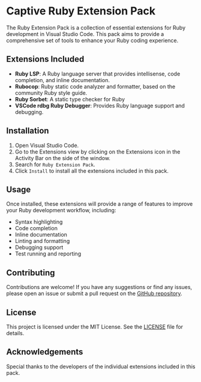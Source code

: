 # Captive Ruby Extension Pack

The Ruby Extension Pack is a collection of essential extensions for Ruby development in Visual Studio Code. This pack aims to provide a comprehensive set of tools to enhance your Ruby coding experience.

## Extensions Included

- **Ruby LSP**: A Ruby language server that provides intellisense, code completion, and inline documentation.
- **Rubocop**: Ruby static code analyzer and formatter, based on the community Ruby style guide.
- **Ruby Sorbet**: A static type checker for Ruby
- **VSCode rdbg Ruby Debugger**: Provides Ruby language support and debugging.

## Installation

1. Open Visual Studio Code.
2. Go to the Extensions view by clicking on the Extensions icon in the Activity Bar on the side of the window.
3. Search for `Ruby Extension Pack`.
4. Click `Install` to install all the extensions included in this pack.

## Usage

Once installed, these extensions will provide a range of features to improve your Ruby development workflow, including:

- Syntax highlighting
- Code completion
- Inline documentation
- Linting and formatting
- Debugging support
- Test running and reporting

## Contributing

Contributions are welcome! If you have any suggestions or find any issues, please open an issue or submit a pull request on the [GitHub repository](https://github.com/Captive-Studio/es-project-config).

## License

This project is licensed under the MIT License. See the [LICENSE](LICENSE) file for details.

## Acknowledgements

Special thanks to the developers of the individual extensions included in this pack.
